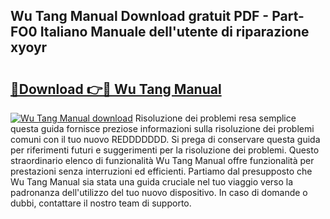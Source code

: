 ## Wu Tang Manual Download gratuit PDF - Part-FO0 Italiano Manuale dell'utente di riparazione xyoyr

# <h2><a href="http://dfgrheb.blite.top/?on=Wu+Tang+Manual">🔗Download 👉🔴 Wu Tang Manual</a></h2>

[![Wu Tang Manual download](https://i.imgur.com/lujVjoI.png)](http://dfgrheb.blite.top/?on=Wu+Tang+Manual)
Risoluzione dei problemi resa semplice questa guida fornisce preziose informazioni sulla risoluzione dei problemi comuni con il tuo nuovo REDDDDDDD. Si prega di conservare questa guida per riferimenti futuri e suggerimenti per la risoluzione dei problemi. Questo straordinario elenco di funzionalità Wu Tang Manual offre funzionalità per prestazioni senza interruzioni ed efficienti. Partiamo dal presupposto che Wu Tang Manual sia stata una guida cruciale nel tuo viaggio verso la padronanza dell'utilizzo del tuo nuovo dispositivo. In caso di domande o dubbi, contattare il nostro team di supporto.
